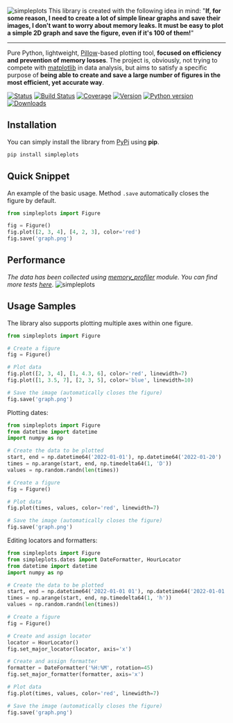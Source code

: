 ![simpleplots](https://raw.githubusercontent.com/a-maliarov/simpleplots/main/ext/logo.png)
This library is created with the following idea in mind: "**If, for some reason, I need to create a lot of simple linear graphs and save their images, I don't want to worry about memory leaks. It must be easy to plot a simple 2D graph and save the figure, even if it's 100 of them!**"

---
Pure Python, lightweight, [Pillow](https://github.com/python-pillow/Pillow)-based plotting tool, **focused on efficiency and prevention of memory losses**. The project is, obviously, not trying to compete with [matplotlib](https://github.com/matplotlib/matplotlib) in data analysis, but aims to satisfy a specific purpose of **being able to create and save a large number of figures in the most efficient, yet accurate way**.

[![Status](https://img.shields.io/pypi/status/simpleplots)](https://pypi.org/project/simpleplots/)
[![Build Status](https://img.shields.io/circleci/build/github/a-maliarov/simpleplots)](https://app.circleci.com/pipelines/github/a-maliarov/simpleplots)
[![Coverage](https://img.shields.io/codecov/c/gh/a-maliarov/simpleplots?label=coverage)](https://codecov.io/gh/a-maliarov/simpleplots)
[![Version](https://img.shields.io/pypi/v/simpleplots?color=informational)](https://pypi.org/project/simpleplots/)
[![Python version](https://img.shields.io/badge/python-3.7%2B-informational)](https://pypi.org/project/simpleplots/)
[![Downloads](https://img.shields.io/pypi/dm/simpleplots?color=success)](https://pypi.org/project/simpleplots/)

## Installation
You can simply install the library from [PyPi](https://pypi.org/project/simpleplots/) using **pip**.
```bash
pip install simpleplots
```

## Quick Snippet
An example of the basic usage. Method `.save` automatically closes the figure by default.
```python
from simpleplots import Figure

fig = Figure()
fig.plot([2, 3, 4], [4, 2, 3], color='red')
fig.save('graph.png')
```

## Performance
*The data has been collected using [memory_profiler](https://github.com/pythonprofilers/memory_profiler) module. You can find more tests [here](https://github.com/a-maliarov/simpleplots/tree/main/comparizon)*.
![simpleplots](https://github.com/a-maliarov/simpleplots/blob/main/comparizon/200_points_1_axes/200_points_results.png?raw=true)

## Usage Samples
The library also supports plotting multiple axes within one figure.
```python
from simpleplots import Figure

# Create a figure
fig = Figure()

# Plot data
fig.plot([2, 3, 4], [1, 4.3, 6], color='red', linewidth=7)
fig.plot([1, 3.5, 7], [2, 3, 5], color='blue', linewidth=10)

# Save the image (automatically closes the figure)
fig.save('graph.png')
```

Plotting dates:
```python
from simpleplots import Figure
from datetime import datetime
import numpy as np

# Create the data to be plotted
start, end = np.datetime64('2022-01-01'), np.datetime64('2022-01-20')
times = np.arange(start, end, np.timedelta64(1, 'D'))
values = np.random.randn(len(times))

# Create a figure
fig = Figure()

# Plot data
fig.plot(times, values, color='red', linewidth=7)

# Save the image (automatically closes the figure)
fig.save('graph.png')
```

Editing locators and formatters:
```python
from simpleplots import Figure
from simpleplots.dates import DateFormatter, HourLocator
from datetime import datetime
import numpy as np

# Create the data to be plotted
start, end = np.datetime64('2022-01-01 01'), np.datetime64('2022-01-01 23')
times = np.arange(start, end, np.timedelta64(1, 'h'))
values = np.random.randn(len(times))

# Create a figure
fig = Figure()

# Create and assign locator
locator = HourLocator()
fig.set_major_locator(locator, axis='x')

# Create and assign formatter
formatter = DateFormatter('%H:%M', rotation=45)
fig.set_major_formatter(formatter, axis='x')

# Plot data
fig.plot(times, values, color='red', linewidth=7)

# Save the image (automatically closes the figure)
fig.save('graph.png')
```
